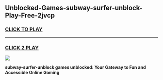 
## Unblocked-Games-subway-surfer-unblock-Play-Free-2jvcp
<h3>
<a href="https://premium76.site?title=subway-surfer-unblock&ref=18A1">CLICK TO PLAY</a></h3>
<hr>

<h3>
<a href="https://premium76.site?title=subway-surfer-unblock&ref=18A1">CLICK 2 PLAY</a>
  
</h3>

<a href="https://premium76.site?title=subway-surfer-unblock&ref=18A1"><img src="https://clearcache.store/games.png"></a>


**subway-surfer-unblock games unblocked: Your Gateway to Fun and Accessible Online Gaming**
